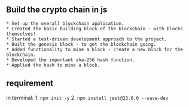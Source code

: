 ## Build the crypto chain in js

	* Set up the overall blockchain application.
	* Created the basic building block of the blockchain - with blocks themselves!
	* Started a test-driven development approach to the project.
	* Built the genesis block - to get the blockchain going.
	* Added functionality to mine a block - create a new block for the blockchain.
	* Developed the important sha-256 hash function.
	* Applied the hash to mine a block.

## requirement

in terminal:
	1. `npm init -y`
	2. `npm install jest@23.6.0 --save-dev`